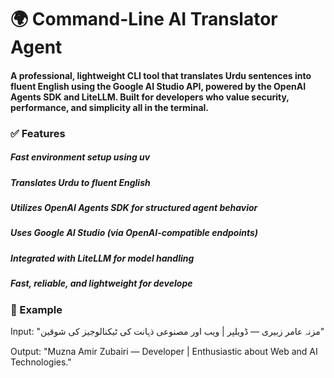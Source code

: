 # 🌍 Command-Line AI Translator Agent
#### A professional, lightweight CLI tool that translates Urdu sentences into fluent English using the Google AI Studio API, powered by the OpenAI Agents SDK and LiteLLM. Built for developers who value security, performance, and simplicity  all in the terminal.

### ✅ Features

##### Fast environment setup using uv

##### Translates Urdu to fluent English

##### Utilizes OpenAI Agents SDK for structured agent behavior

##### Uses Google AI Studio (via OpenAI-compatible endpoints)

##### Integrated with LiteLLM for model handling

##### Fast, reliable, and lightweight for develope



### 💬 Example
Input:
"مزنہ عامر زبیری — ڈویلپر | ویب اور مصنوعی ذہانت کی ٹیکنالوجیز کی شوقین"

Output:
"Muzna Amir Zubairi — Developer | Enthusiastic about Web and AI Technologies."
